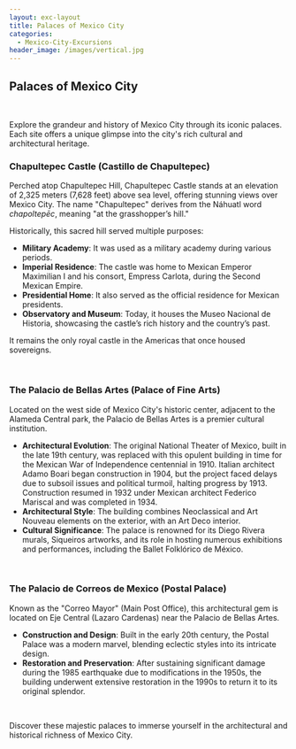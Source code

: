 ```yaml
---
layout: exc-layout
title: Palaces of Mexico City
categories:
  - Mexico-City-Excursions
header_image: /images/vertical.jpg
---
```

## Palaces of Mexico City

&nbsp;

Explore the grandeur and history of Mexico City through its iconic palaces. Each site offers a unique glimpse into the city's rich cultural and architectural heritage.

### Chapultepec Castle (Castillo de Chapultepec)

Perched atop Chapultepec Hill, Chapultepec Castle stands at an elevation of 2,325 meters (7,628 feet) above sea level, offering stunning views over Mexico City. The name "Chapultepec" derives from the Náhuatl word *chapoltepēc*, meaning "at the grasshopper’s hill." 

Historically, this sacred hill served multiple purposes:

- **Military Academy**: It was used as a military academy during various periods.
- **Imperial Residence**: The castle was home to Mexican Emperor Maximilian I and his consort, Empress Carlota, during the Second Mexican Empire.
- **Presidential Home**: It also served as the official residence for Mexican presidents.
- **Observatory and Museum**: Today, it houses the Museo Nacional de Historia, showcasing the castle’s rich history and the country’s past.

It remains the only royal castle in the Americas that once housed sovereigns.

&nbsp;

### The Palacio de Bellas Artes (Palace of Fine Arts)

Located on the west side of Mexico City's historic center, adjacent to the Alameda Central park, the Palacio de Bellas Artes is a premier cultural institution.

- **Architectural Evolution**: The original National Theater of Mexico, built in the late 19th century, was replaced with this opulent building in time for the Mexican War of Independence centennial in 1910. Italian architect Adamo Boari began construction in 1904, but the project faced delays due to subsoil issues and political turmoil, halting progress by 1913. Construction resumed in 1932 under Mexican architect Federico Mariscal and was completed in 1934.
- **Architectural Style**: The building combines Neoclassical and Art Nouveau elements on the exterior, with an Art Deco interior.
- **Cultural Significance**: The palace is renowned for its Diego Rivera murals, Siqueiros artworks, and its role in hosting numerous exhibitions and performances, including the Ballet Folklórico de México.

&nbsp;

### The Palacio de Correos de Mexico (Postal Palace)

Known as the "Correo Mayor" (Main Post Office), this architectural gem is located on Eje Central (Lazaro Cardenas) near the Palacio de Bellas Artes.

- **Construction and Design**: Built in the early 20th century, the Postal Palace was a modern marvel, blending eclectic styles into its intricate design.
- **Restoration and Preservation**: After sustaining significant damage during the 1985 earthquake due to modifications in the 1950s, the building underwent extensive restoration in the 1990s to return it to its original splendor.

&nbsp;

Discover these majestic palaces to immerse yourself in the architectural and historical richness of Mexico City.






